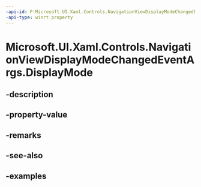 ```yaml
---
-api-id: P:Microsoft.UI.Xaml.Controls.NavigationViewDisplayModeChangedEventArgs.DisplayMode
-api-type: winrt property
---
```


<!-- Property syntax.
public NavigationViewDisplayMode DisplayMode { get; }
-->

# Microsoft.UI.Xaml.Controls.NavigationViewDisplayModeChangedEventArgs.DisplayMode

## -description

## -property-value

## -remarks

## -see-also

## -examples

